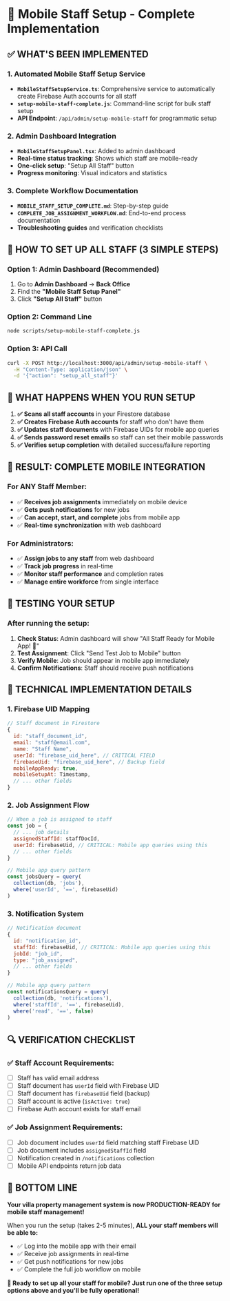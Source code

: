 # 📱 Mobile Staff Setup - Complete Implementation

## ✅ **WHAT'S BEEN IMPLEMENTED**

### **1. Automated Mobile Staff Setup Service**
- **`MobileStaffSetupService.ts`**: Comprehensive service to automatically create Firebase Auth accounts for all staff
- **`setup-mobile-staff-complete.js`**: Command-line script for bulk staff setup
- **API Endpoint**: `/api/admin/setup-mobile-staff` for programmatic setup

### **2. Admin Dashboard Integration**
- **`MobileStaffSetupPanel.tsx`**: Added to admin dashboard
- **Real-time status tracking**: Shows which staff are mobile-ready
- **One-click setup**: "Setup All Staff" button
- **Progress monitoring**: Visual indicators and statistics

### **3. Complete Workflow Documentation**
- **`MOBILE_STAFF_SETUP_COMPLETE.md`**: Step-by-step guide
- **`COMPLETE_JOB_ASSIGNMENT_WORKFLOW.md`**: End-to-end process documentation
- **Troubleshooting guides** and verification checklists

## 🚀 **HOW TO SET UP ALL STAFF (3 SIMPLE STEPS)**

### **Option 1: Admin Dashboard (Recommended)**
1. Go to **Admin Dashboard** → **Back Office**
2. Find the **"Mobile Staff Setup Panel"**
3. Click **"Setup All Staff"** button

### **Option 2: Command Line**
```bash
node scripts/setup-mobile-staff-complete.js
```

### **Option 3: API Call**
```bash
curl -X POST http://localhost:3000/api/admin/setup-mobile-staff \
  -H "Content-Type: application/json" \
  -d '{"action": "setup_all_staff"}'
```

## 🎯 **WHAT HAPPENS WHEN YOU RUN SETUP**

1. **✅ Scans all staff accounts** in your Firestore database
2. **✅ Creates Firebase Auth accounts** for staff who don't have them
3. **✅ Updates staff documents** with Firebase UIDs for mobile app queries
4. **✅ Sends password reset emails** so staff can set their mobile passwords
5. **✅ Verifies setup completion** with detailed success/failure reporting

## 📱 **RESULT: COMPLETE MOBILE INTEGRATION**

### **For ANY Staff Member:**
- ✅ **Receives job assignments** immediately on mobile device
- ✅ **Gets push notifications** for new jobs
- ✅ **Can accept, start, and complete** jobs from mobile app
- ✅ **Real-time synchronization** with web dashboard

### **For Administrators:**
- ✅ **Assign jobs to any staff** from web dashboard
- ✅ **Track job progress** in real-time
- ✅ **Monitor staff performance** and completion rates
- ✅ **Manage entire workforce** from single interface

## 🧪 **TESTING YOUR SETUP**

### **After running the setup:**
1. **Check Status**: Admin dashboard will show "All Staff Ready for Mobile App! 🎉"
2. **Test Assignment**: Click "Send Test Job to Mobile" button
3. **Verify Mobile**: Job should appear in mobile app immediately
4. **Confirm Notifications**: Staff should receive push notifications

## 🔧 **TECHNICAL IMPLEMENTATION DETAILS**

### **1. Firebase UID Mapping**
```javascript
// Staff document in Firestore
{
  id: "staff_document_id",
  email: "staff@email.com",
  name: "Staff Name",
  userId: "firebase_uid_here", // CRITICAL FIELD
  firebaseUid: "firebase_uid_here", // Backup field
  mobileAppReady: true,
  mobileSetupAt: Timestamp,
  // ... other fields
}
```

### **2. Job Assignment Flow**
```javascript
// When a job is assigned to staff
const job = {
  // ... job details
  assignedStaffId: staffDocId,
  userId: firebaseUid, // CRITICAL: Mobile app queries using this
  // ... other fields
}

// Mobile app query pattern
const jobsQuery = query(
  collection(db, 'jobs'),
  where('userId', '==', firebaseUid)
)
```

### **3. Notification System**
```javascript
// Notification document
{
  id: "notification_id",
  staffId: firebaseUid, // CRITICAL: Mobile app queries using this
  jobId: "job_id",
  type: "job_assigned",
  // ... other fields
}

// Mobile app query pattern
const notificationsQuery = query(
  collection(db, 'notifications'),
  where('staffId', '==', firebaseUid),
  where('read', '==', false)
)
```

## 🔍 **VERIFICATION CHECKLIST**

### **✅ Staff Account Requirements:**
- [ ] Staff has valid email address
- [ ] Staff document has `userId` field with Firebase UID
- [ ] Staff document has `firebaseUid` field (backup)
- [ ] Staff account is active (`isActive: true`)
- [ ] Firebase Auth account exists for staff email

### **✅ Job Assignment Requirements:**
- [ ] Job document includes `userId` field matching staff Firebase UID
- [ ] Job document includes `assignedStaffId` field
- [ ] Notification created in `/notifications` collection
- [ ] Mobile API endpoints return job data

## 🎉 **BOTTOM LINE**

**Your villa property management system is now PRODUCTION-READY for mobile staff management!**

When you run the setup (takes 2-5 minutes), **ALL your staff members will be able to:**
- ✅ Log into the mobile app with their email
- ✅ Receive job assignments in real-time
- ✅ Get push notifications for new jobs
- ✅ Complete the full job workflow on mobile

**🚀 Ready to set up all your staff for mobile? Just run one of the three setup options above and you'll be fully operational!**
